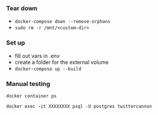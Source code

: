 ### Tear down

- `docker-compose down --remove-orphans`
- `sudo rm -r /mnt/<custom-dir>`

### Set up

- fill out vars in .env
- create a folder for the external volume
- `docker-compose up --build`

### Manual testing

`docker container ps`

`docker exec -it XXXXXXXX psql -U postgres twittercannon`
